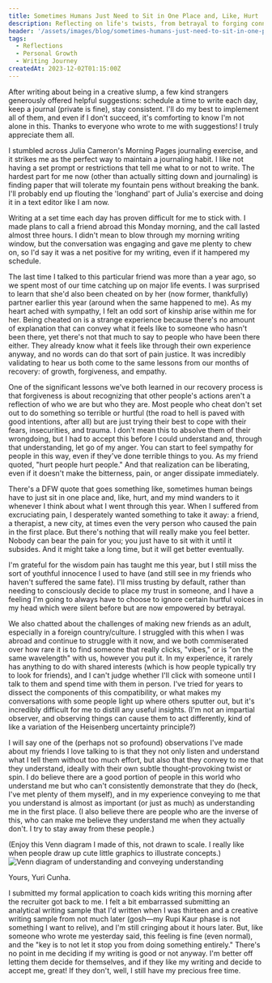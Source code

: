 ```yaml
---
title: Sometimes Humans Just Need to Sit in One Place and, Like, Hurt
description: Reflecting on life's twists, from betrayal to forging connections. Embracing pain, trust's evolution, and adulting challenges. Candidly exploring personal growth, writing, and venturing into coaching with a resilient spirit.
header: '/assets/images/blog/sometimes-humans-just-need-to-sit-in-one-place-and-like-hurt/sit-and-hurt.gif'
tags:
  - Reflections
  - Personal Growth
  - Writing Journey
createdAt: 2023-12-02T01:15:00Z
---
```


After writing about being in a creative slump, a few kind strangers generously offered helpful suggestions: schedule a time to write each day, keep a journal (private is fine), stay consistent. I'll do my best to implement all of them, and even if I don't succeed, it's comforting to know I'm not alone in this. Thanks to everyone who wrote to me with suggestions! I truly appreciate them all.

I stumbled across Julia Cameron's Morning Pages journaling exercise, and it strikes me as the perfect way to maintain a journaling habit. I like not having a set prompt or restrictions that tell me what to or not to write. The hardest part for me now (other than actually sitting down and journaling) is finding paper that will tolerate my fountain pens without breaking the bank. I'll probably end up flouting the 'longhand' part of Julia's exercise and doing it in a text editor like I am now.

Writing at a set time each day has proven difficult for me to stick with. I made plans to call a friend abroad this Monday morning, and the call lasted almost three hours. I didn't mean to blow through my morning writing window, but the conversation was engaging and gave me plenty to chew on, so I'd say it was a net positive for my writing, even if it hampered my schedule.

The last time I talked to this particular friend was more than a year ago, so we spent most of our time catching up on major life events. I was surprised to learn that she'd also been cheated on by her (now former, thankfully) partner earlier this year (around when the same happened to me). As my heart ached with sympathy, I felt an odd sort of kinship arise within me for her. Being cheated on is a strange experience because there's no amount of explanation that can convey what it feels like to someone who hasn't been there, yet there's not that much to say to people who have been there either. They already know what it feels like through their own experience anyway, and no words can do that sort of pain justice. It was incredibly validating to hear us both come to the same lessons from our months of recovery: of growth, forgiveness, and empathy.

One of the significant lessons we've both learned in our recovery process is that forgiveness is about recognizing that other people's actions aren't a reflection of who we are but who they are. Most people who cheat don't set out to do something so terrible or hurtful (the road to hell is paved with good intentions, after all) but are just trying their best to cope with their fears, insecurities, and trauma. I don't mean this to absolve them of their wrongdoing, but I had to accept this before I could understand and, through that understanding, let go of my anger. You can start to feel sympathy for people in this way, even if they've done terrible things to you. As my friend quoted, "hurt people hurt people." And that realization can be liberating, even if it doesn't make the bitterness, pain, or anger dissipate immediately.

There's a DFW quote that goes something like, sometimes human beings have to just sit in one place and, like, hurt, and my mind wanders to it whenever I think about what I went through this year. When I suffered from excruciating pain, I desperately wanted something to take it away: a friend, a therapist, a new city, at times even the very person who caused the pain in the first place. But there's nothing that will really make you feel better. Nobody can bear the pain for you; you just have to sit with it until it subsides. And it might take a long time, but it will get better eventually.

I'm grateful for the wisdom pain has taught me this year, but I still miss the sort of youthful innocence I used to have (and still see in my friends who haven't suffered the same fate). I'll miss trusting by default, rather than needing to consciously decide to place my trust in someone, and I have a feeling I'm going to always have to choose to ignore certain hurtful voices in my head which were silent before but are now empowered by betrayal.

We also chatted about the challenges of making new friends as an adult, especially in a foreign country/culture. I struggled with this when I was abroad and continue to struggle with it now, and we both commiserated over how rare it is to find someone that really clicks, "vibes," or is "on the same wavelength" with us, however you put it. In my experience, it rarely has anything to do with shared interests (which is how people typically try to look for friends), and I can't judge whether I'll click with someone until I talk to them and spend time with them in person. I've tried for years to dissect the components of this compatibility, or what makes my conversations with some people light up where others sputter out, but it's incredibly difficult for me to distill any useful insights. (I'm not an impartial observer, and observing things can cause them to act differently, kind of like a variation of the Heisenberg uncertainty principle?)

I will say one of the (perhaps not so profound) observations I've made about my friends I love talking to is that they not only listen and understand what I tell them without too much effort, but also that they convey to me that they understand, ideally with their own subtle thought-provoking twist or spin. I do believe there are a good portion of people in this world who understand me but who can't consistently demonstrate that they do (heck, I've met plenty of them myself), and in my experience conveying to me that you understand is almost as important (or just as much) as understanding me in the first place. (I also believe there are people who are the inverse of this, who can make me believe they understand me when they actually don't. I try to stay away from these people.)

(Enjoy this Venn diagram I made of this, not drawn to scale. I really like when people draw up cute little graphics to illustrate concepts.)
<br />
<img src="/assets/images/blog/sometimes-humans-just-need-to-sit-in-one-place-and-like-hurt/graphic.jpeg" alt="Venn diagram of understanding and conveying understanding" />

Yours, Yuri Cunha.

I submitted my formal application to coach kids writing this morning after the recruiter got back to me. I felt a bit embarrassed submitting an analytical writing sample that I'd written when I was thirteen and a creative writing sample from not much later (gosh—my Rupi Kaur phase is not something I want to relive), and I'm still cringing about it hours later. But, like someone who wrote me yesterday said, this feeling is fine (even normal), and the "key is to not let it stop you from doing something entirely." There's no point in me deciding if my writing is good or not anyway. I'm better off letting them decide for themselves, and if they like my writing and decide to accept me, great! If they don't, well, I still have my precious free time.